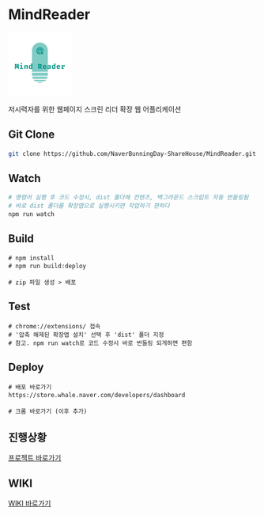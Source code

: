 # MindReader

![logo](https://github.com/NaverBunningDay-ShareHouse/MindReader/blob/master/src/img/icon128.png)

저시력자를 위한 웹페이지 스크린 리더 확장 웹 어플리케이션

## Git Clone

```bash
git clone https://github.com/NaverBunningDay-ShareHouse/MindReader.git
```

## Watch

```bash
# 명령어 실행 후 코드 수정시, dist 폴더에 컨텐츠, 백그라운드 스크립트 자동 번들링됨
# 바로 dist 폴더를 확장앱으로 실행시키면 작업하기 편하다
npm run watch
```

## Build

```
# npm install
# npm run build:deploy

# zip 파일 생성 > 배포
```

## Test

```
# chrome://extensions/ 접속
# '압축 해제된 확장앱 설치' 선택 후 'dist' 폴더 지정
# 참고. npm run watch로 코드 수정시 바로 번들링 되게하면 편함
```

## Deploy
```
# 배포 바로가기
https://store.whale.naver.com/developers/dashboard

# 크롬 바로가기 (이후 추가)
```

## 진행상황

[프로젝트 바로가기](https://github.com/NaverBunningDay-ShareHouse/MindReader/projects/1)

## WIKI

[WIKI 바로가기](https://github.com/NaverBunningDay-ShareHouse/MindReader/wiki)

